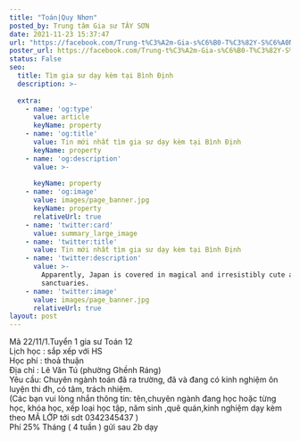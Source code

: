 ```yaml
---
title: "Toán|Quy Nhơn"
posted_by: Trung tâm Gia sư TÂY SƠN
date: 2021-11-23 15:37:47
url: "https://facebook.com/Trung-t%C3%A2m-Gia-s%C6%B0-T%C3%82Y-S%C6%A0N-107565871755372/posts/108164898362136"
poster_url: https://facebook.com/Trung-t%C3%A2m-Gia-s%C6%B0-T%C3%82Y-S%C6%A0N-107565871755372
status: False
seo:
  title: Tìm gia sư dạy kèm tại Bình Định
  description: >-
    
  extra:
    - name: 'og:type'
      value: article
      keyName: property
    - name: 'og:title'
      value: Tin mới nhất tìm gia sư dạy kèm tại Bình Định
      keyName: property
    - name: 'og:description'
      value: >-
        
      keyName: property
    - name: 'og:image'
      value: images/page_banner.jpg
      keyName: property
      relativeUrl: true
    - name: 'twitter:card'
      value: summary_large_image
    - name: 'twitter:title'
      value: Tin mới nhất tìm gia sư dạy kèm tại Bình Định
    - name: 'twitter:description'
      value: >-
        Apparently, Japan is covered in magical and irresistibly cute animal
        sanctuaries.
    - name: 'twitter:image'
      value: images/page_banner.jpg
      relativeUrl: true
layout: post
---
```

Mã 22/11/1.Tuyển 1 gia sư Toán 12<br>Lịch học : sắp xếp với HS<br>Học phí : thoả thuận<br>Địa chỉ : Lê Văn Tú (phường Ghềnh Ráng)<br>Yêu cầu: Chuyên ngành toán đã ra trường, đã và đang có kinh nghiệm ôn luyện thi đh, có tâm, trách nhiệm.<br>(Các bạn vui lòng nhắn thông tin: tên,chuyên ngành đang học hoặc từng học, khóa học, xếp loại học tập, năm sinh ,quê quán,kinh nghiệm dạy kèm theo MÃ LỚP tới sdt 0342345437 )<br>Phí 25% Tháng ( 4 tuần ) gửi sau 2b dạy
